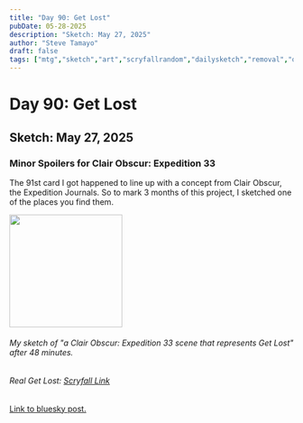 ```yaml
---
title: "Day 90: Get Lost"
pubDate: 05-28-2025
description: "Sketch: May 27, 2025"
author: "Steve Tamayo"
draft: false
tags: ["mtg","sketch","art","scryfallrandom","dailysketch","removal","original"]
---
```

# Day 90: Get Lost 
## Sketch: May 27, 2025
### Minor Spoilers for Clair Obscur: Expedition 33

The 91st card I got happened to line up with a concept from Clair Obscur, the Expedition Journals. So to mark 3 months of this project, I sketched one of the places you find them.


<img src="https://cdn.bsky.app/img/feed_fullsize/plain/did:plc:vlb3baqyfxfheceuqyubujfl/bafkreib6z3kxnoflk26xsqwoggaagfnh55zndbuy2bql6y4tyrx4k7h3lq@jpeg" height="200">


###### My sketch of "a Clair Obscur: Expedition 33 scene that represents Get Lost" after 48 minutes.

###### Real Get Lost: [Scryfall Link](https://scryfall.com/card/lci/14/get-lost)


[Link to bluesky post.](https://bsky.app/profile/sorocoroto.bsky.social/post/3lqb56xziks2s)